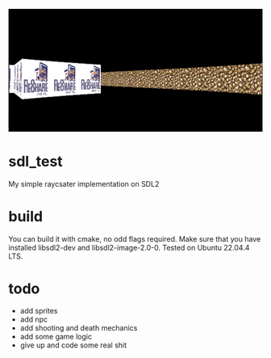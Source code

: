 ![Alt text](./preview.png)
# sdl_test
My simple raycsater implementation on SDL2
# build
You can build it with cmake, no odd flags required.
Make sure that you have installed libsdl2-dev and libsdl2-image-2.0-0.
Tested on Ubuntu 22.04.4 LTS.
# todo
- add sprites
- add npc
- add shooting and death mechanics
- add some game logic
- give up and code some real shit
